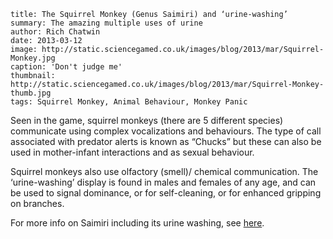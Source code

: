 ```
title: The Squirrel Monkey (Genus Saimiri) and ‘urine-washing’
summary: The amazing multiple uses of urine
author: Rich Chatwin
date: 2013-03-12
image: http://static.sciencegamed.co.uk/images/blog/2013/mar/Squirrel-Monkey.jpg
caption: 'Don't judge me'
thumbnail: http://static.sciencegamed.co.uk/images/blog/2013/mar/Squirrel-Monkey-thumb.jpg
tags: Squirrel Monkey, Animal Behaviour, Monkey Panic
```
Seen in the game, squirrel monkeys (there are 5 different species) communicate using complex vocalizations and behaviours. The type of call associated with predator alerts is known as “Chucks” but these can also be used in mother-infant interactions and as sexual behaviour.

<!-- break -->

Squirrel monkeys also use olfactory (smell)/ chemical communication. The ‘urine-washing’ display is found in males and females of any age, and can be used to signal dominance, or for self-cleaning, or for enhanced gripping on branches.  


For more info on Saimiri including its urine washing, see [here](http://pin.primate.wisc.edu/factsheets/entry/squirrel_monkey/behav).

